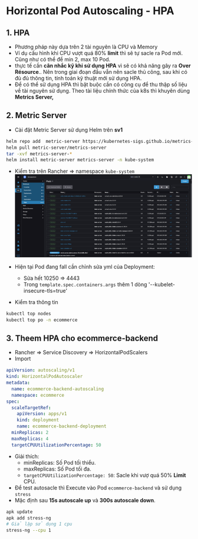 # Horizontal Pod Autoscaling - HPA

## 1. HPA

- Phương pháp này dựa trên 2 tài nguyên là CPU và Memory
- Ví dụ cấu hình khi CPU vượt quá 80% **limit** thì sẽ tự sacle ra Pod mới. Cũng như có thể để min 2, max 10 Pod.
- thực tế cần **cân nhắc kỹ khi sử dụng HPA** vì sẽ có khả năng gây ra **Over Résource**.. Nên trong giai đoạn đầu vẫn nên sacle thủ công, sau khi có đủ đủ thông tin, tính toán kỹ thuật mới sử dụng HPA.
- Để có thể sử dụng HPA thì bặt buộc cần có công cụ để thu thập số liệu về tài nguyên sử dụng. Theo tài liệu chính thức của k8s thì khuyên dùng **Metrics Server,**

## 2. Metric Server

- Cài đặt Metric Server sử dụng Helm trên **sv1**

```sh
helm repo add  metric-server https://kubernetes-sigs.github.io/metrics-server/
helm pull metric-server/metrics-server
tar -xvf metrics-server-*
helm install metric-server metrics-server -n kube-system
```

- Kiểm tra trên Rancher => namespace `kube-system`
\
![](./images/1.png)

- Hiện tại Pod đang fall cần chỉnh sửa yml của Deployment:
  - Sửa hết 10250 => 4443
  - Trong `template.spec.containers.args` thêm 1 dòng '--kubelet-insecure-tls=true'
- Kiểm tra thông tin

```sh
kubectl top nodes
kubectl top po -n ecommerce
```

## 3. Theem HPA cho ecommerce-backend

- Rancher => Service Discovery => HorizontalPodScalers
- Import

```yml
apiVersion: autoscaling/v1
kind: HorizontalPodAutoscaler
metadata:
  name: ecommerce-backend-autoscaling
  namespace: ecommerce
spec:
  scaleTargetRef:
    apiVersion: apps/v1
    kind: deployment
    name: ecommerce-backend-deployment
  minReplicas: 2
  maxReplicas: 4
  targetCPUUtilizationPercentage: 50
```

- Giải thích:
  - minReplicas: Số Pod tối thiểu.
  - maxReplicas: Số Pod tối đa.
  - `targetCPUUtilizationPercentage: 50`: Sacle khi vượ quá 50% **Limit** CPU.
- Để test autosacle thì Execute vào Pod `ecommerce-backend` và sử dụng `stress`
- Mặc định sau **15s autoscale up** và **300s autoscale down**.

```sh
apk update
apk add stress-ng
# Giả lập sử dụng 1 cpu
stress-ng --cpu 1
```
